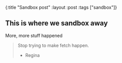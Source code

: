 {:title "Sandbox post"
 :layout :post
 :tags  ["sandbox"]}

## This is where we sandbox away

More, more stuff happened

> Stop trying to make fetch happen.
>- Regina
